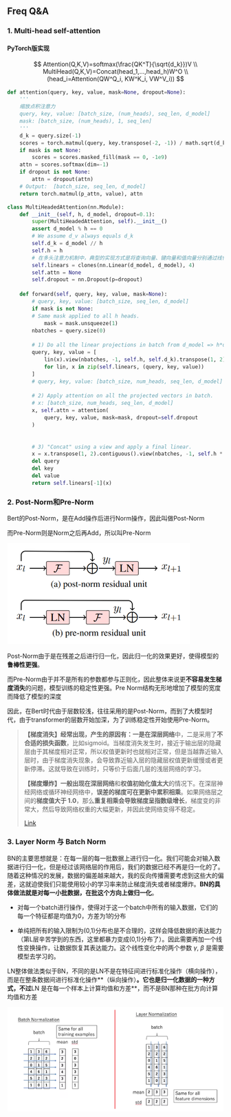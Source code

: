 ## Freq Q&A

### 1. Multi-head self-attention

#### PyTorch版实现

$$
Attention(Q,K,V)=softmax(\frac{QK^T}{\sqrt{d_k}})V \\
MultiHead(Q,K,V)=Concat(head_1,...,head_h)W^O \\
(head_i=Attention(QW^Q_i, KW^K_i, VW^V_i))
$$



```python
def attention(query, key, value, mask=None, dropout=None):
	'''
	缩放点积注意力
	query, key, value: [batch_size, (num_heads), seq_len, d_model]
	mask: [batch_size, (num_heads), 1, seq_len]
	'''
	d_k = query.size(-1)
	scores = torch.matmul(query, key.transpose(-2, -1)) / math.sqrt(d_k)
	if mask is not None:
		scores = scores.masked_fill(mask == 0, -1e9)
	attn = scores.softmax(dim=-1)
	if dropout is not None:
    	attn = dropout(attn)
    # Output:  [batch_size, seq_len, d_model]
	return torch.matmul(p_attn, value), attn
```

```python
class MultiHeadedAttention(nn.Module):
	def __init__(self, h, d_model, dropout=0.1):
    	super(MultiHeadedAttention, self).__init__()
    	assert d_model % h == 0
    	# We assume d_v always equals d_k
    	self.d_k = d_model // h
    	self.h = h
        # 在多头注意力机制中，典型的实现方式是将查询向量、键向量和值向量分别通过线性变换映射到不同的子空间，然后再进行注意力计算。为了实现这一点，通常会使用多个线性层来分别处理这三个向量。在这个实现中，为了确保可以并行地处理查询、键和值，除了处理这三个向量外，还添加了一个额外的线性层用于最后的输出。
    	self.linears = clones(nn.Linear(d_model, d_model), 4)
    	self.attn = None
    	self.dropout = nn.Dropout(p=dropout)

	def forward(self, query, key, value, mask=None):
        # query, key, value: [batch_size, seq_len, d_model]
    	if mask is not None:
      	# Same mask applied to all h heads.
      		mask = mask.unsqueeze(1)
    	nbatches = query.size(0)

    	# 1) Do all the linear projections in batch from d_model => h*d_k
    	query, key, value = [
			lin(x).view(nbatches, -1, self.h, self.d_k).transpose(1, 2)
      		for lin, x in zip(self.linears, (query, key, value))
    	]
        # query, key, value: [batch_size, num_heads, seq_len, d_model]

    	# 2) Apply attention on all the projected vectors in batch.
        # x: [batch_size, num_heads, seq_len, d_model]
    	x, self.attn = attention(
			query, key, value, mask=mask, dropout=self.dropout
    	)
        

		# 3) "Concat" using a view and apply a final linear.
    	x = x.transpose(1, 2).contiguous().view(nbatches, -1, self.h * self.d_k)
        del query
    	del key
    	del value
    	return self.linears[-1](x)
```



### 2. Post-Norm和Pre-Norm

Bert的Post-Norm，是在Add操作后进行Norm操作，因此叫做Post-Norm

而Pre-Norm则是Norm之后再Add，所以叫Pre-Norm

<img src="..\..\img\llm-basic\post-pre-norm.png" alt="Image" style="zoom:67%;" />

Post-Norm由于是在残差之后进行归一化，因此归一化的效果更好，使得模型的**鲁棒性更强**。

而Pre-Norm由于并不是所有的参数都参与正则化，因此整体来说更**不容易发生梯度消失**的问题，模型训练的稳定性更强。Pre Norm结构无形地增加了模型的宽度而降低了模型的深度

因此，在Bert时代由于层数较浅，往往采用的是Post-Norm，而到了大模型时代，由于transformer的层数开始加深，为了训练稳定性开始使用Pre-Norm。

> **【梯度消失】**经常出现，产生的原因有：一是在**深层网络**中，二是采用了**不合适的损失函数**，比如sigmoid。当梯度消失发生时，接近于输出层的隐藏层由于其梯度相对正常，所以权值更新时也就相对正常，但是当越靠近输入层时，由于梯度消失现象，会导致靠近输入层的隐藏层权值更新缓慢或者更新停滞。这就导致在训练时，只等价于后面几层的浅层网络的学习。
>
> **【梯度爆炸】**一般出现在**深层网络**和**权值初始化值太大**的情况下。在深层神经网络或循环神经网络中，**误差的梯度可在更新中累积相乘**。如果网络层之间的**梯度值大于 1.0**，那么**重复相乘会导致梯度呈指数级增长**，梯度变的非常大，然后导致网络权重的大幅更新，并因此使网络变得不稳定。
>
> [Link](https://cloud.tencent.com/developer/article/1700046)



### 3. Layer Norm 与 Batch Norm

BN的主要思想就是：在每一层的每一批数据上进行归一化。我们可能会对输入数据进行归一化，但是经过该网络层的作用后，我们的数据已经不再是归一化的了。随着这种情况的发展，数据的偏差越来越大，我的反向传播需要考虑到这些大的偏差，这就迫使我们只能使用较小的学习率来防止梯度消失或者梯度爆炸。**BN的具体做法就是对每一小批数据，在批这个方向上做归一化**。

* 对每一个batch进行操作，使得对于这一个batch中所有的输入数据，它们的每一个特征都是均值为0，方差为1的分布 

* 单纯把所有的输入限制为(0,1)分布也是不合理的，这样会降低数据的表达能力（第L层辛苦学到的东西，这里都暴力变成(0,1)分布了）。因此需要再加一个线性变换操作，让数据恢复其表达能力。这个线性变化中的两个参数 $\gamma$, $\beta$ 是需要模型去学习的。

LN整体做法类似于BN，不同的是LN不是在特征间进行标准化操作（横向操作），而是在整条数据间进行标准化操作**（纵向操作）**。它也是归一化数据的一种方式，不过**LN 是在每一个样本上计算均值和方差**，而不是BN那种在批方向计算均值和方差

<img src="https://raw.githubusercontent.com/oraccc/NLP-Basic/master/img/transformer/normalization.png" width="650" />
